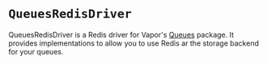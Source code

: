 # ``QueuesRedisDriver``

QueuesRedisDriver is a Redis driver for Vapor's [Queues](https://github.com/vapor/queues) package. It provides implementations to allow you to use Redis ar the storage backend for your queues.